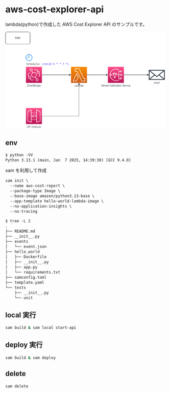 # aws-cost-explorer-api

lambda(python)で作成した AWS Cost Explorer API のサンプルです。

<img src="./aws-cost-report.drawio.png" alt="image" width="500"/>

## env

```
$ python -VV
Python 3.13.1 (main, Jan  7 2025, 14:39:30) [GCC 9.4.0]
```

sam を利用して作成

```
sam init \
  --name aws-cost-report \
  --package-type Image \
  --base-image amazon/python3.13-base \
  --app-template hello-world-lambda-image \
  --no-application-insights \
  --no-tracing
```

```
$ tree -L 2
.
├── README.md
├── __init__.py
├── events
│   └── event.json
├── hello_world
│   ├── Dockerfile
│   ├── __init__.py
│   ├── app.py
│   └── requirements.txt
├── samconfig.toml
├── template.yaml
└── tests
    ├── __init__.py
    └── unit
```

## local 実行

```bash
sam build & sam local start-api
```

## deploy 実行

```bash
sam build & sam deploy
```

## delete

```
sam delete
```
